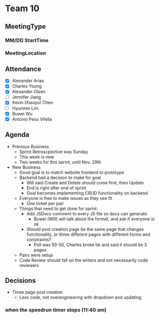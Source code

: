 # Team 10

## MeetingType
### MM/DD StartTime
### MeetingLocation

## Attendance
- [x] Alexander Arias
- [x] Charles Young
- [x] Alexander Olsen
- [ ] Jennifer Jiang
- [x] Kevin (Xiaoyu) Chen
- [ ] Hyunmin Lim
- [x] Buwei Wu
- [x] Antonio Peso Vilella
  
## Agenda
- Previous Business
  - Sprint Retroscpective was Sunday
  - This week is new
  - Two weeks for this sprint, until Nov. 29th
- New Business
  - Good goal is to match website frontend to prototype 
  - Backend had a decision to make for goal
    - Will said Create and Delete should come first, then Update
    - End is right after end of sprint
    - Goal becomes implementing CRUD functionality on backend
  - Everyone is free to make issues as they see fit
    - One ticket per pair
  - Things that need to get done for sprint:
    - Add JSDocs comment to every JS file so docs can generate
      - Buwei (Will) will talk about the format, and ask if everyone is ok 
    - Should post creation page be the same page that changes functionality, or three different pages with different forms and constraints?
      - Poll was 50-50, Charles broke tie and said it should be 3 pages
  - Pairs were setup
  - Code Review should fall on the writers and not necessarily code reviewers 

## Decisions
- Three page post creation
  - Less code, not overengineering with dropdown and updating
  
### when the speedrun timer stops (11:40 am)
